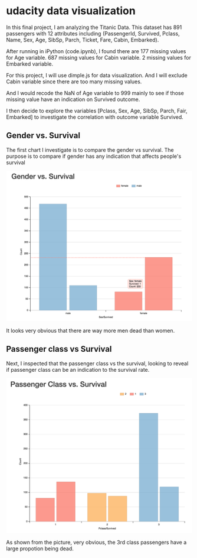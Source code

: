# udacity data visualization
In this final project, I am analyzing the Titanic Data. This dataset has 891 passengers with 12 attributes including (PassengerId, Survived, Pclass, Name, Sex, Age, SibSp, Parch, Ticket, Fare, Cabin, Embarked).

After running in iPython (code.ipynb), I found there are 177 missing values for Age variable. 687 missing values for Cabin variable. 2 missing values for Embarked variable.

For this project, I will use dimple.js for data visualization. And I will exclude Cabin variable since there are too many missing values. 

And I would recode the NaN of Age variable to 999 mainly to see if those missing value have an indication on Survived outcome.

I then decide to explore the variables [Pclass, Sex, Age, SibSp, Parch, Fair, Embarked] to investigate the correlation with outcome variable Survived.

## Gender vs. Survival
The first chart I investigate is to compare the gender vs survival. The purpose is to compare if gender has any indication that affects people's survival

![First Chart](https://github.com/Shaunlipy/udacity_data_visualization/blob/master/pics/1.png)

It looks very obvious that there are way more men dead than women.

## Passenger class vs Survival
Next, I inspected that the passenger class vs the survival, looking to reveal if passenger class can be an indication to the survival rate. 

![second Chart](https://github.com/Shaunlipy/udacity_data_visualization/blob/master/pics/2.png)

As shown from the picture, very obvious, the 3rd class passengers have a large propotion being dead.



